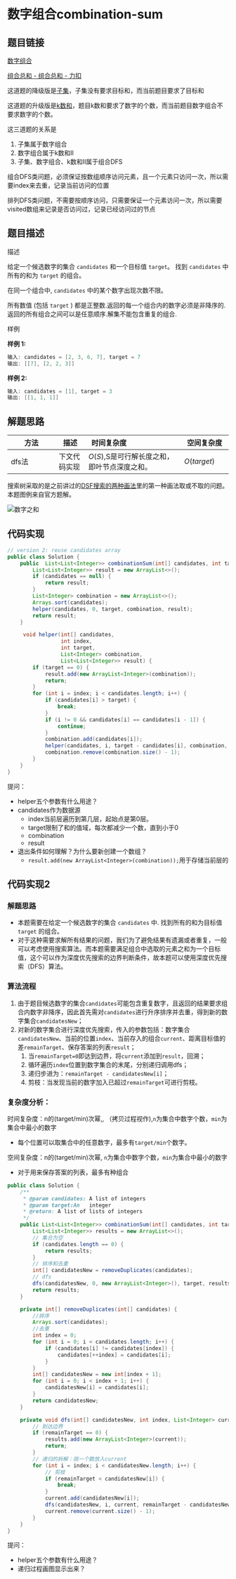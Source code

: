 

#  数字组合combination-sum

## 题目链接

[数字组合](https://www.lintcode.com/problem/135/)

[组合总和 - 组合总和 - 力扣](https://leetcode-cn.com/problems/combination-sum/solution/zu-he-zong-he-by-leetcode-solution/)

这道题的降级版是[子集](newnotes/leetcode/子集)，子集没有要求目标和，而当前题目要求了目标和

这道题的升级版是[k数和](newnotes/leetcode/k数和II)，题目k数和要求了数字的个数，而当前题目数字组合不要求数字的个数。

这三道题的关系是

1. 子集属于数字组合
2. 数字组合属于k数和II
3. 子集、数字组合、k数和II属于组合DFS

组合DFS类问题，必须保证按数组顺序访问元素，且一个元素只访问一次，所以需要index来去重，记录当前访问的位置

排列DFS类问题，不需要按顺序访问，只需要保证一个元素访问一次，所以需要visited数组来记录是否访问过，记录已经访问过的节点

## 题目描述

描述

给定一个候选数字的集合 `candidates` 和一个目标值 `target`。 找到 `candidates` 中所有的和为 `target` 的组合。

在同一个组合中, `candidates` 中的某个数字出现次数不限。

所有数值 (包括 `target` ) 都是正整数.返回的每一个组合内的数字必须是非降序的.返回的所有组合之间可以是任意顺序.解集不能包含重复的组合.

样例

**样例 1:**

```java
输入: candidates = [2, 3, 6, 7], target = 7
输出: [[7], [2, 2, 3]]
```

**样例 2:**

```java
输入: candidates = [1], target = 3
输出: [[1, 1, 1]]
```

## 解题思路

| <div style="width:70pt">方法</div> | 描述         | <div style="width:70pt">时间复杂度</div>     | <div style="width:70pt">空间复杂度</div> |
| ---------------------------------- | ------------ | -------------------------------------------- | ---------------------------------------- |
| dfs法                              | 下文代码实现 | $O(S)$,S是可行解长度之和，即叶节点深度之和。 | $O(target)$                              |

搜索树采取的是之前讲过的[DSF搜索的两种画法](newnotes/leetcode/DFS#两种搜索树画法)里的第一种画法取或不取的问题。本题图例来自官方题解。

![数字之和](http://cdn.yangchaofan.cn/typora/数字之和.png)



## 代码实现

```java
// version 2: reuse candidates array
public class Solution {
    public  List<List<Integer>> combinationSum(int[] candidates, int target) {
        List<List<Integer>> result = new ArrayList<>();
        if (candidates == null) {
            return result;
        }
        List<Integer> combination = new ArrayList<>();
        Arrays.sort(candidates);
        helper(candidates, 0, target, combination, result);
        return result;
    }

     void helper(int[] candidates,
                 int index,
                 int target,
                 List<Integer> combination,
                 List<List<Integer>> result) {
        if (target == 0) {
            result.add(new ArrayList<Integer>(combination));
            return;
        }
        for (int i = index; i < candidates.length; i++) {
            if (candidates[i] > target) {
                break;
            }
            if (i != 0 && candidates[i] == candidates[i - 1]) {
                continue;
            }
            combination.add(candidates[i]);
            helper(candidates, i, target - candidates[i], combination, result);
            combination.remove(combination.size() - 1);
        }
    }
}
```

提问：

- helper五个参数有什么用途？
- candidates作为数据源
  - index当前层遍历到第几层，起始点是第0层。
  - target限制了和的值域，每次都减少一个数，直到小于0
  - combination
  - result
- 退出条件如何理解？为什么要新创建一个数组？
  -  `result.add(new ArrayList<Integer>(combination));`用于存储当前层的



## 代码实现2

### 解题思路

- 本题需要在给定一个候选数字的集合 `candidates` 中. 找到所有的和为目标值 `target` 的组合。
- 对于这种需要求解所有结果的问题，我们为了避免结果有遗漏或者重复，一般可以考虑使用搜索算法。而本题需要满足组合中选取的元素之和为一个目标值，这个可以作为深度优先搜索的边界判断条件，故本题可以使用深度优先搜索（DFS）算法。

### 算法流程

1. 由于题目候选数字的集合`candidates`可能包含重复数字，且返回的结果要求组合内数字非降序，因此首先需对`candidates`进行升序排序并去重，得到新的数字集合`candidatesNew`；
2. 对新的数字集合进行深度优先搜索，传入的参数包括：数字集合`candidatesNew`、当前的位置`index`、当前存入的组合`current`、距离目标值的差`remainTarget`、保存答案的列表`result`；
   1. 当`remainTarget=0`即达到边界，将`current`添加到`result`，回溯；
   2. 循环遍历`index`位置到数字集合的末尾，分别递归调用dfs；
   3. 递归步进为：`remainTarget - candidatesNew[i]`；
   4. 剪枝：当发现当前的数字加入已超过`remainTarget`可进行剪枝。

### 复杂度分析：

时间复杂度：n的(target/min)次幂,, （拷贝过程视作),`n`为集合中数字个数，`min`为集合中最小的数字

- 每个位置可以取集合中的任意数字，最多有`target/min`个数字。

空间复杂度：n的(target/min)次幂, `n`为集合中数字个数，`min`为集合中最小的数字

- 对于用来保存答案的列表，最多有种组合

```java
public class Solution {
    /**
     * @param candidates: A list of integers
     * @param target:An   integer
     * @return: A list of lists of integers
     */
    public List<List<Integer>> combinationSum(int[] candidates, int target) {
        List<List<Integer>> results = new ArrayList<>();
        // 集合为空
        if (candidates.length == 0) {
            return results;
        }
        // 排序和去重
        int[] candidatesNew = removeDuplicates(candidates);
        // dfs
        dfs(candidatesNew, 0, new ArrayList<Integer>(), target, results);
        return results;
    }

    private int[] removeDuplicates(int[] candidates) {
        //排序
        Arrays.sort(candidates);
        //去重
        int index = 0;
        for (int i = 0; i < candidates.length; i++) {
            if (candidates[i] != candidates[index]) {
                candidates[++index] = candidates[i];
            }
        }
        int[] candidatesNew = new int[index + 1];
        for (int i = 0; i < index + 1; i++) {
            candidatesNew[i] = candidates[i];
        }
        return candidatesNew;
    }

    private void dfs(int[] candidatesNew, int index, List<Integer> current, int remainTarget, List<List<Integer>> results) {
        // 到达边界
        if (remainTarget == 0) {
            results.add(new ArrayList<Integer>(current));
            return;
        }
        // 递归的拆解：挑一个数放入current
        for (int i = index; i < candidatesNew.length; i++) {
            // 剪枝
            if (remainTarget < candidatesNew[i]) {
                break;
            }
            current.add(candidatesNew[i]);
            dfs(candidatesNew, i, current, remainTarget - candidatesNew[i], results);
            current.remove(current.size() - 1);
        }
    }
}
```

提问：

- helper五个参数有什么用途？
- 递归过程画图显示出来？